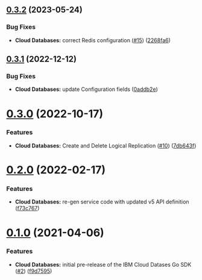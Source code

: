 ## [0.3.2](https://github.com/IBM/cloud-databases-go-sdk/compare/v0.3.1...v0.3.2) (2023-05-24)


### Bug Fixes

* **Cloud Databases:** correct Redis configuration ([#15](https://github.com/IBM/cloud-databases-go-sdk/issues/15)) ([2268fa6](https://github.com/IBM/cloud-databases-go-sdk/commit/2268fa685dff3538f24c6075d8fd945e76fd941c))

## [0.3.1](https://github.com/IBM/cloud-databases-go-sdk/compare/v0.3.0...v0.3.1) (2022-12-12)


### Bug Fixes

* **Cloud Databases:** update Configuration fields ([0addb2e](https://github.com/IBM/cloud-databases-go-sdk/commit/0addb2e7a3617770f607015235d776d62880ba1e))

# [0.3.0](https://github.com/IBM/cloud-databases-go-sdk/compare/v0.2.0...v0.3.0) (2022-10-17)


### Features

* **Cloud Databases:** Create and Delete Logical Replication ([#10](https://github.com/IBM/cloud-databases-go-sdk/issues/10)) ([7db643f](https://github.com/IBM/cloud-databases-go-sdk/commit/7db643f8be32f103f125f1c9ca2a8aa7eeff5582))

# [0.2.0](https://github.com/IBM/cloud-databases-go-sdk/compare/v0.1.0...v0.2.0) (2022-02-17)


### Features

* **Cloud Databases:** re-gen service code with updated v5 API definition ([f73c767](https://github.com/IBM/cloud-databases-go-sdk/commit/f73c767ee29269c25165a528755d884f956b7cea))

# [0.1.0](https://github.com/IBM/cloud-databases-go-sdk/compare/v0.0.1...v0.1.0) (2021-04-06)


### Features

* **Cloud Databases:** initial pre-release of the IBM Cloud Datases Go SDK ([#2](https://github.com/IBM/cloud-databases-go-sdk/issues/2)) ([f9d7595](https://github.com/IBM/cloud-databases-go-sdk/commit/f9d7595558814bd0596be722c760a154a905e3aa))
